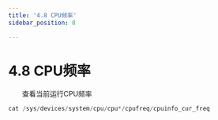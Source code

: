 ```yaml
---
title: '4.8 CPU频率'
sidebar_position: 8

---
```


# 4.8 CPU频率

&emsp;&emsp;查看当前运行CPU频率

```c#
cat /sys/devices/system/cpu/cpu*/cpufreq/cpuinfo_cur_freq
```
